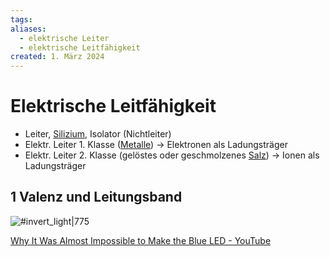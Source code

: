 ```yaml
---
tags: 
aliases:
  - elektrische Leiter
  - elektrische Leitfähigkeit
created: 1. März 2024
---
```


# Elektrische Leitfähigkeit

- Leiter, [Silizium](../Physik/Materialkunde/Silizium.md), Isolator (Nichtleiter)
- Elektr. Leiter 1. Klasse ([Metalle](Metallbindung.md)) $\rightarrow$ Elektronen als Ladungsträger
- Elektr. Leiter 2. Klasse (gelöstes oder geschmolzenes [Salz](Ionenbindung.md)) $\rightarrow$ Ionen als Ladungsträger

## 1 Valenz und Leitungsband

![#invert_light|775](../Hardwareentwicklung/assets/Baendermodell.png)

[Why It Was Almost Impossible to Make the Blue LED - YouTube](https://www.youtube.com/watch?v=AF8d72mA41M)